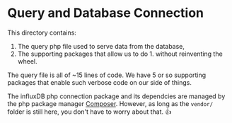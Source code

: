 # Query and Database Connection

 This directory contains:
 1. The query php file used to serve data from the database,
 2. The supporting packages that allow us to do 1. without reinventing the wheel.
 
 The query file is all of ~15 lines of code.
 We have 5 or so supporting packages that enable such verbose code on our side of things.
 
 The influxDB php connection package and its dependcies are managed by the php package manager [Composer](https://getcomposer.org/).
 However, as long as the ``vendor/`` folder is still here, you don't have to worry about that.
 :+1:
